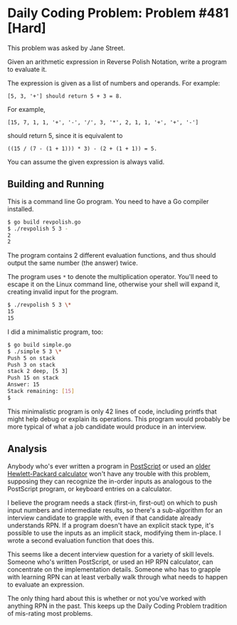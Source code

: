 # Daily Coding Problem: Problem #481 [Hard] 

This problem was asked by Jane Street.

Given an arithmetic expression in Reverse Polish Notation, write a program to
evaluate it.

The expression is given as a list of numbers and operands. For example:

	[5, 3, '+'] should return 5 + 3 = 8.

For example,

    [15, 7, 1, 1, '+', '-', '/', 3, '*', 2, 1, 1, '+', '+', '-']

should return 5, since it is equivalent to

    ((15 / (7 - (1 + 1))) * 3) - (2 + (1 + 1)) = 5.

You can assume the given expression is always valid.

## Building and Running

This is a command line Go program.
You need to have a Go compiler installed.

```sh
$ go build revpolish.go
$ ./revpolish 5 3 -
2
2
```

The program contains 2 different evaluation functions,
and thus should output the same number (the answer) twice.

The program uses `*` to denote the multiplication operator.
You'll need to escape it on the Linux command line,
otherwise your shell will expand it,
creating invalid input for the program.

```sh
$ ./revpolish 5 3 \*
15
15
```

I did a minimalistic program, too:

```sh
$ go build simple.go
$ ./simple 5 3 \*
Push 5 on stack
Push 3 on stack
stack 2 deep, [5 3]
Push 15 on stack
Answer: 15
Stack remaining: [15]
$
```

This minimalistic program is only 42 lines of code,
including printfs that might help debug or explain its operations.
This program would probably be more typical of what a job candidate
would produce in an interview.

## Analysis

Anybody who's ever written a program in [PostScript](https://en.wikipedia.org/wiki/PostScript)
or used an [older Hewlett-Packard calculator](https://www.hpmuseum.org/rpn.htm)
won't have any trouble with this problem,
supposing they can recognize the in-order inputs as analogous
to the PostScript program,
or keyboard entries on a calculator.

I believe the program needs a stack (first-in, first-out) on which to push input
numbers and intermediate results,
so there's a sub-algorithm for an interview candidate to grapple with,
even if that candidate already understands RPN.
If a program doesn't have an explicit stack type,
it's possible to use the inputs as an implicit stack,
modifying them in-place.
I wrote a second evaluation function that does this.

This seems like a decent interview question for a variety of skill levels.
Someone who's written PostScript, or used an HP RPN calculator,
can concentrate on the implementation details.
Someone who has to grapple with learning RPN can at least verbally walk through
what needs to happen to evaluate an expression.

The only thing hard about this is whether or not you've worked with anything RPN in the past.
This keeps up the Daily Coding Problem tradition of mis-rating most problems.
